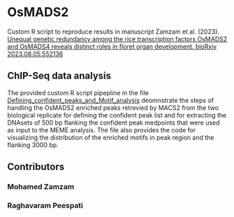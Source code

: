 # OsMADS2
Custom R script to reproduce results in manuscript Zamzam et al. (2023). [Unequal genetic redundancy among the rice transcription factors OsMADS2 and OsMADS4 reveals distinct roles in floret organ development. bioRxiv 2023.08.05.552136](https://doi.org/10.1101/2023.08.05.552136)
## ChIP-Seq data analysis
The provided custom R script pipepline in the file [Defining_confident_peaks_and_Motif_analysis]() deomnstrate the steps of handling the OsMADS2 enriched peaks retrevied  by MACS2 from the two biological replicate for defining the confident peak list and for extracting the DNAsets of 500 bp flanking the confident peak medpoints that were used as input to the MEME analysis. The file also provides the code for visualizing the distribution of the enriched motifs in peak region and the flanking 3000 bp.










## Contributors
### Mohamed Zamzam
### Raghavaram Peespati 

